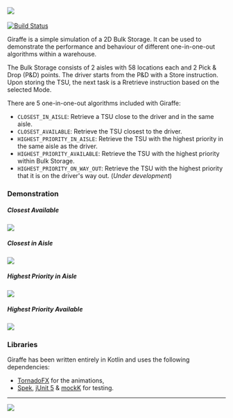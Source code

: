 ![](https://i.imgur.com/ggO3unV.png)
---
[![Build Status](https://travis-ci.org/george-kampanos/giraffe.svg?branch=master)](https://travis-ci.org/george-kampanos/giraffe)

Giraffe is a simple simulation of a 2D Bulk Storage. It can be used to demonstrate the performance and behaviour of different one-in-one-out algorithms within a warehouse.

The Bulk Storage consists of 2 aisles with 58 locations each and 2 Pick & Drop (P&D) points. The driver starts from the P&D with a Store instruction. Upon storing the TSU, the next task is a Rretrieve instruction based on the selected Mode.

There are 5 one-in-one-out algorithms included with Giraffe: 
- `CLOSEST_IN_AISLE`: Retrieve a TSU close to the driver and in the same aisle.
- `CLOSEST_AVAILABLE`: Retrieve the TSU closest to the driver.
- `HIGHEST_PRIORITY_IN_AISLE`: Retrieve the TSU with the highest priority in the same aisle as the driver.
- `HIGHEST_PRIORITY_AVAILABLE`: Retrieve the TSU with the highest priority within Bulk Storage. 
- `HIGHEST_PRIORITY_ON_WAY_OUT`: Retrieve the TSU with the highest priority that it is on the driver's way out. (_Under development_) 

### Demonstration
##### Closest Available
![](https://media.giphy.com/media/x02KOzHSQYLaAVgxY5/giphy.gif)

##### Closest in Aisle
![](https://media.giphy.com/media/9xwLCJEpJ9v1BII0ko/giphy.gif)

##### Highest Priority in Aisle
![](https://media.giphy.com/media/3IFCk1JPDGFg6xfyiS/giphy.gif)

##### Highest Priority Available
![](https://media.giphy.com/media/35zMBNqSko71IQbwJi/giphy.gif)

### Libraries
Giraffe has been written entirely in Kotlin and uses the following dependencies: 
- [TornadoFX](https://tornadofx.io/) for the animations,
- [Spek](http://spekframework.org), [jUnit 5](https://junit.org/junit5/) & [mockK](https://github.com/mockk/mockk) for testing.

---

![](https://i.imgur.com/Ol0BpK7.jpg)

